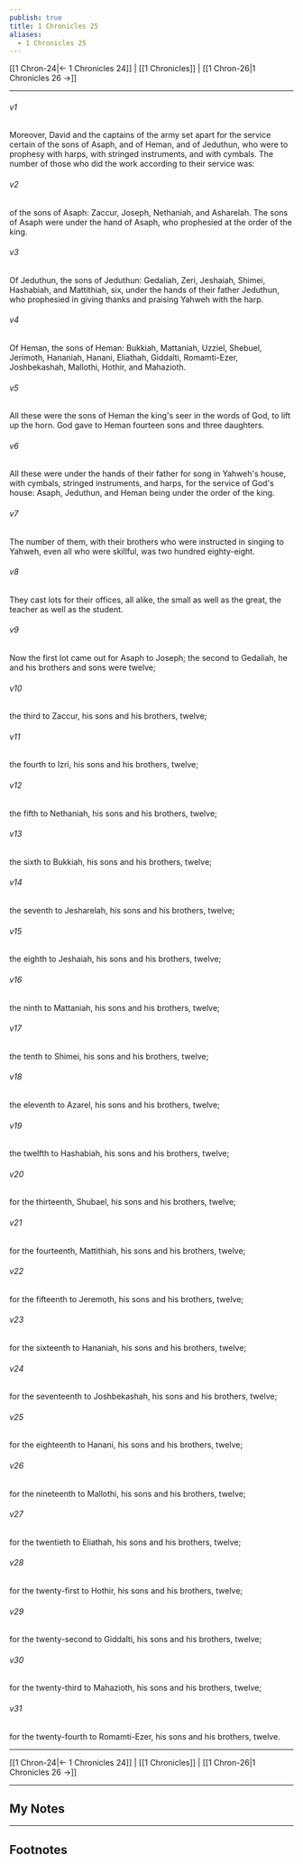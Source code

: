 ```yaml
---
publish: true
title: 1 Chronicles 25
aliases:
  - 1 Chronicles 25
---
```


[[1 Chron-24|← 1 Chronicles 24]] | [[1 Chronicles]] | [[1 Chron-26|1 Chronicles 26 →]]
***



###### v1 
Moreover, David and the captains of the army set apart for the service certain of the sons of Asaph, and of Heman, and of Jeduthun, who were to prophesy with harps, with stringed instruments, and with cymbals. The number of those who did the work according to their service was: 

###### v2 
of the sons of Asaph: Zaccur, Joseph, Nethaniah, and Asharelah. The sons of Asaph were under the hand of Asaph, who prophesied at the order of the king. 

###### v3 
Of Jeduthun, the sons of Jeduthun: Gedaliah, Zeri, Jeshaiah, Shimei, Hashabiah, and Mattithiah, six, under the hands of their father Jeduthun, who prophesied in giving thanks and praising Yahweh with the harp. 

###### v4 
Of Heman, the sons of Heman: Bukkiah, Mattaniah, Uzziel, Shebuel, Jerimoth, Hananiah, Hanani, Eliathah, Giddalti, Romamti-Ezer, Joshbekashah, Mallothi, Hothir, and Mahazioth. 

###### v5 
All these were the sons of Heman the king's seer in the words of God, to lift up the horn. God gave to Heman fourteen sons and three daughters. 

###### v6 
All these were under the hands of their father for song in Yahweh's house, with cymbals, stringed instruments, and harps, for the service of God's house: Asaph, Jeduthun, and Heman being under the order of the king. 

###### v7 
The number of them, with their brothers who were instructed in singing to Yahweh, even all who were skillful, was two hundred eighty-eight. 

###### v8 
They cast lots for their offices, all alike, the small as well as the great, the teacher as well as the student. 

###### v9 
Now the first lot came out for Asaph to Joseph; the second to Gedaliah, he and his brothers and sons were twelve; 

###### v10 
the third to Zaccur, his sons and his brothers, twelve; 

###### v11 
the fourth to Izri, his sons and his brothers, twelve; 

###### v12 
the fifth to Nethaniah, his sons and his brothers, twelve; 

###### v13 
the sixth to Bukkiah, his sons and his brothers, twelve; 

###### v14 
the seventh to Jesharelah, his sons and his brothers, twelve; 

###### v15 
the eighth to Jeshaiah, his sons and his brothers, twelve; 

###### v16 
the ninth to Mattaniah, his sons and his brothers, twelve; 

###### v17 
the tenth to Shimei, his sons and his brothers, twelve; 

###### v18 
the eleventh to Azarel, his sons and his brothers, twelve; 

###### v19 
the twelfth to Hashabiah, his sons and his brothers, twelve; 

###### v20 
for the thirteenth, Shubael, his sons and his brothers, twelve; 

###### v21 
for the fourteenth, Mattithiah, his sons and his brothers, twelve; 

###### v22 
for the fifteenth to Jeremoth, his sons and his brothers, twelve; 

###### v23 
for the sixteenth to Hananiah, his sons and his brothers, twelve; 

###### v24 
for the seventeenth to Joshbekashah, his sons and his brothers, twelve; 

###### v25 
for the eighteenth to Hanani, his sons and his brothers, twelve; 

###### v26 
for the nineteenth to Mallothi, his sons and his brothers, twelve; 

###### v27 
for the twentieth to Eliathah, his sons and his brothers, twelve; 

###### v28 
for the twenty-first to Hothir, his sons and his brothers, twelve; 

###### v29 
for the twenty-second to Giddalti, his sons and his brothers, twelve; 

###### v30 
for the twenty-third to Mahazioth, his sons and his brothers, twelve; 

###### v31 
for the twenty-fourth to Romamti-Ezer, his sons and his brothers, twelve.

***
[[1 Chron-24|← 1 Chronicles 24]] | [[1 Chronicles]] | [[1 Chron-26|1 Chronicles 26 →]]

---
## My Notes

---
## Footnotes